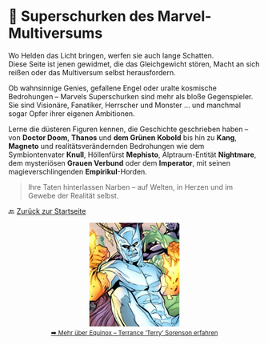 # 🧠 Superschurken des Marvel-Multiversums

Wo Helden das Licht bringen, werfen sie auch lange Schatten.  
Diese Seite ist jenen gewidmet, die das Gleichgewicht stören, Macht an sich reißen oder das Multiversum selbst herausfordern.

Ob wahnsinnige Genies, gefallene Engel oder uralte kosmische Bedrohungen – Marvels Superschurken sind mehr als bloße Gegenspieler.  
Sie sind Visionäre, Fanatiker, Herrscher und Monster … und manchmal sogar Opfer ihrer eigenen Ambitionen.

Lerne die düsteren Figuren kennen, die Geschichte geschrieben haben – von **Doctor Doom**, **Thanos** und **dem Grünen Kobold** bis hin zu **Kang**, **Magneto** und realitätsverändernden Bedrohungen wie dem Symbiontenvater **Knull**, Höllenfürst **Mephisto**, Alptraum-Entität **Nightmare**, dem mysteriösen **Grauen Verbund** oder dem **Imperator**, mit seinen magieverschlingenden **Empirikul**-Horden.

> Ihre Taten hinterlassen Narben – auf Welten, in Herzen und im Gewebe der Realität selbst.

🔙 [Zurück zur Startseite](../index.md)

<p align="center">
  <a href="equinox-terrance-sorenson/">
    <img src="equinox-terrance-sorenson/equinox.jpg" alt="Equinox" width="180" />
  </a>
  <br>
  <a href="equinox-terrance-sorenson/">
    <span style="font-size: 12px;">➡️ Mehr über Equinox – Terrance ‘Terry’ Sorenson erfahren</span>
  </a>
</p>
